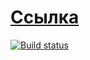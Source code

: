 # [Ссылка](https://cherry-pynya.github.io/netology_ahs_env/)
[![Build status](https://ci.appveyor.com/api/projects/status/44ri261wupj2am1e?svg=true)](https://ci.appveyor.com/project/cherry-pynya/netology-ahs-env)
